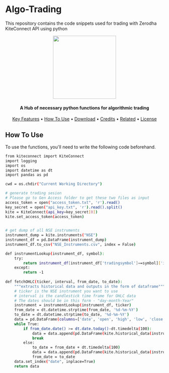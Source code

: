 # Algo-Trading
This repository contains the code snippets used for trading with Zerodha KiteConnect API using python
<p align="center">
 <img width="200" height="200" src = "https://user-images.githubusercontent.com/48415329/235424597-b8c761a7-63f4-47d8-b06a-75b2d3ee6800.png" >
</p>
<p align="center">
  <h4 align="center">A Hub of necessary python functions for algorithmic trading</h4>
</p>


<p align="center">
  <a href="#key-features">Key Features</a> •
  <a href="#how-to-use">How To Use</a> •
  <a href="#download">Download</a> •
  <a href="#credits">Credits</a> •
  <a href="#related">Related</a> •
  <a href="#license">License</a>
</p>


## How To Use

To use the functions, you'll need to write the following code beforehand.
```bash
from kiteconnect import KiteConnect
import logging
import os
import datetime as dt
import pandas as pd

cwd = os.chdir("Current Working Directory")

# generate trading sesion
# Please go to Gen Access folder to get these two files as input
access_token = open("access_token.txt", 'r').read()
key_secret = open("api_key.txt", 'r').read().split()
kite = KiteConnect(api_key=key_secret[0])
kite.set_access_token(access_token)
                 

# get dump of all NSE instruments
instrument_dump = kite.instruments("NSE")
instrument_df = pd.DataFrame(instrument_dump)
instrument_df.to_csv("NSE_Instruments.csv", index = False)

def instrumentLookup(instrument_df, symbol):
    try:
        return instrument_df[instrument_df['tradingsymbol']==symbol]['instrument_token'].values[0]
    except:
        return -1
    
def fetchOHLC(ticker, interval, from_date, to_date):
    """extracts historical data and outputs in the form of dataframe"""
    # ticker is the NSE instrument you want to use
    # interval is the candlestick time frame for OHLC data
    # The dates should be in this form - "day-month-Year"
    instrument = instrumentLookup(instrument_df, ticker)
    from_date = dt.datetime.strptime(from_date, '%d-%m-%Y')
    to_date = dt.datetime.strptime(to_date, '%d-%m-%Y')
    data = pd.DataFrame(columns=['date', 'open', 'high', 'low', 'close', 'volume'])
    while True:
        if from_date.date() >= dt.date.today()-dt.timedelta(100):        
            data = data.append(pd.DataFrame(kite.historical_data(instrument, from_date, to_date, interval)))
            break
        else:
            to_date = from_date + dt.timedelta(100)
            data = data.append(pd.DataFrame(kite.historical_data(instrument, from_date, to_date, interval)))
            from_date = to_date
    data.set_index("date", inplace=True)
    return data
```
